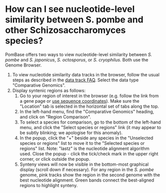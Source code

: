 # How can I see nucleotide-level similarity between S. pombe and other Schizosaccharomyces species?
<!-- pombase_categories: Orthology,Querying/Searching,Tools and Resources -->

PomBase offers two ways to view nucleotide-level similarity between *S.
pombe* and *S. japonicus*, *S. octosporus*, or *S. cryophilus*. Both use
the Genome Browser.

1.  To view nucleotide similarity data tracks in the browser, follow the
    usual steps as described in the [data track     FAQ](/faq/how-can-i-show-or-hide-tracks-genome-browser). Select the
    data type "Comparative Genomics".
2.  Display syntenic regions as follows:
    1.  Go to your region of interest in the browser (e.g. follow the
        link from a gene page or [use sequence         coordinates](/faq/how-can-i-display-sequence-region-using-sequence-coordinates-genome-browser)).
        Make sure the "Location" tab is selected in the horizontal set
        of tabs along the top.
    2.  In the left-hand menu, find the "Comparative Genomics" heading,
        and click on "Region Comparison".
    3.  To select a species for comparison, go to the bottom of the
        left-hand menu, and click the "Select species or regions" link
        (it may appear to be subtly blinking; we apologise for this
        anomaly).
    4.  In the popup, click the "+" beside any species in the
        "Unselected species or regions" list to move it to the "Selected
        species or regions" list. Note: "lastz" is the nucleotide
        alignment algorithm used. Close the popup - click the tick/check
        mark in the upper right corner, or click outside the popup.
    5.  Synteny views will now be visible in the bottom-most graphical
        display (scroll down if necessary). For any region in the *S.
        pombe* genome, pink tracks show the region in the second genome
        with the best nucleotide alignment. Green bands connect the
        best-aligned regions to highlight synteny.


